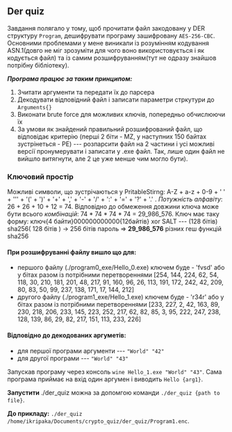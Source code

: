 ## **Der quiz**
Завдання полягало у тому, щоб прочитати файл закодовану у DER структуру `Program`, дешифрувати програму зашифровану `AES-256-CBC`. 
Основними проблемами у мене виникали із розумінням кодування ASN.1(довго не міг зрозуміти для чого воно використовується і як кодується файл) та із самим розшифруванням(тут не одразу знайшов потрібну бібліотеку).

_**Програма працює за таким принципом:**_
1. Зчитати аргументи та передати їх до парсера
2. Декодувати відповідний файл і записати параметри стркутури до `Arguments{}`
3. Виконати brute force для можливих ключів, попередньо обчислюючи їх
4. За умови як знайдений правильний розшифрований файл, що відповідає критерію (перші 2 біти - MZ, у наступних 150 байтах зустрінеться - PE) --- розпарсити файл на 2 частини і усі можливі версії пронумерувати і записати у .exe файл. Так, лише один файл не вийшло витягнути, але 2 це уже менше чим могло бути).

### **Ключовий простір**
Можливі символи, що зустрічаються у PritableStirng: A-Z + a-z + 0-9 + ' ' + ''' + '(' + ')' + '+' + ',' + '-' + '/' + ':' + '=' + '?' + '.' .
_Потужність алфавіту_: 26 + 26 + 10 + 12 = 74.
Відповідно до обмеження довжини ключа може бути всього _комбінацій_: 74 * 74 * 74 * 74 = 29_986_576.
Ключ має таку форму: ключ{4 байти}000000000000{12байтів} xor SALT --- (128 бітів)
 sha256( 128 бітів ) -> 256 бітів пароль => **29_986_576** різних геш функцій sha256

#### **При розшифруванні файлу вишло що для:**
- першого файлу (./program0_exe/Hello_0.exe) ключем буде - 'fvsd' або у бітах разом із потрібними перетвореннями 
[254, 144, 224, 62, 54, 118, 30, 210, 181, 201, 48, 217, 91, 160, 96, 26, 113, 191, 172, 242, 42, 209, 80, 83, 50, 99, 237, 138, 171, 17, 144, 212]
- другого файлу (./program1_exe/Hello_1.exe) ключем буде - 'r34r' або у бітах разом із потрібними перетвореннями 
[233, 227, 2, 42, 163, 89, 230, 218, 206, 233, 145, 223, 252, 217, 62, 82, 85, 3, 95, 222, 247, 238, 128, 139, 86, 29, 82, 217, 151, 113, 233, 226]

#### **Відповідно до декодованих аргуметів:**
 - для першої програми аргументи --- `"World" "42"`
 - для другої програми --- `"World" "43"`

Запускав програму через консоль `wine Hello_1.exe "World" "43"`.
Сама програма приймає на вхід один аргумен і виводить `Hello {arg1}`.

**Запустити** ./der_quiz можна за допомгою команди `./der_quiz {path to file}`.

**До прикладу:** `./der_quiz /home/ikripaka/Documents/crypto_quiz/der_quiz/Program1.enc`.
